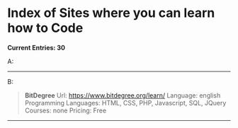# Index of Sites where you can learn how to Code

**Current Entries: 30**

A:

---
B:

>**BitDegree**
>Url: https://www.bitdegree.org/learn/
>Language: english
>Programming Languages: HTML, CSS, PHP, Javascript, SQL, JQuery
>Courses: none
>Pricing: Free

---
